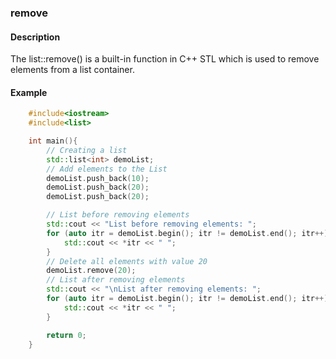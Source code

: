 ### remove

#### Description

The list::remove() is a built-in function in C++ STL which is used to remove elements from a list container.

#### Example

```cpp
    #include<iostream>
    #include<list>

    int main(){
        // Creating a list
        std::list<int> demoList;
        // Add elements to the List
        demoList.push_back(10);
        demoList.push_back(20);
        demoList.push_back(20);

        // List before removing elements
        std::cout << "List before removing elements: ";
        for (auto itr = demoList.begin(); itr != demoList.end(); itr++) {
            std::cout << *itr << " ";
        }
        // Delete all elements with value 20
        demoList.remove(20);
        // List after removing elements
        std::cout << "\nList after removing elements: ";
        for (auto itr = demoList.begin(); itr != demoList.end(); itr++) {
            std::cout << *itr << " ";
        }

        return 0;
    }
```
